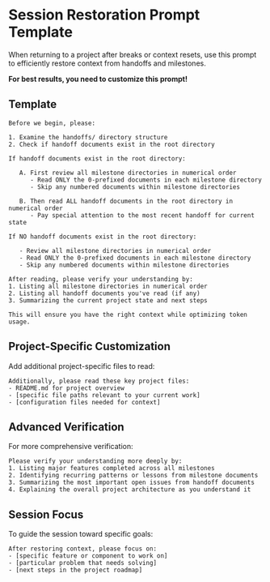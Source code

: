 # Session Restoration Prompt Template

When returning to a project after breaks or context resets, use this prompt to efficiently restore context from handoffs and milestones.

**For best results, you need to customize this prompt!**

## Template

```
Before we begin, please:

1. Examine the handoffs/ directory structure
2. Check if handoff documents exist in the root directory

If handoff documents exist in the root directory:
   
   A. First review all milestone directories in numerical order
      - Read ONLY the 0-prefixed documents in each milestone directory
      - Skip any numbered documents within milestone directories
   
   B. Then read ALL handoff documents in the root directory in numerical order
      - Pay special attention to the most recent handoff for current state

If NO handoff documents exist in the root directory:
   
   - Review all milestone directories in numerical order
   - Read ONLY the 0-prefixed documents in each milestone directory
   - Skip any numbered documents within milestone directories

After reading, please verify your understanding by:
1. Listing all milestone directories in numerical order
2. Listing all handoff documents you've read (if any)
3. Summarizing the current project state and next steps

This will ensure you have the right context while optimizing token usage.
```

## Project-Specific Customization

Add additional project-specific files to read:

```
Additionally, please read these key project files:
- README.md for project overview
- [specific file paths relevant to your current work]
- [configuration files needed for context]
```

## Advanced Verification

For more comprehensive verification:

```
Please verify your understanding more deeply by:
1. Listing major features completed across all milestones
2. Identifying recurring patterns or lessons from milestone documents
3. Summarizing the most important open issues from handoff documents
4. Explaining the overall project architecture as you understand it
```

## Session Focus

To guide the session toward specific goals:

```
After restoring context, please focus on:
- [specific feature or component to work on]
- [particular problem that needs solving]
- [next steps in the project roadmap]